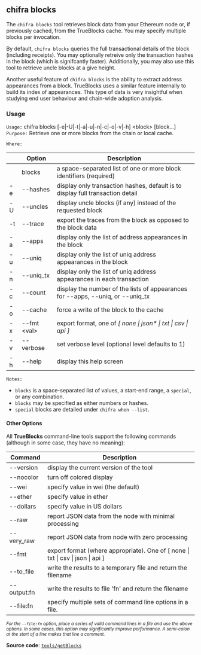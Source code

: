 ## chifra blocks

The `chifra blocks` tool retrieves block data from your Ethereum node or, if previously cached, from the TrueBlocks cache. You may specify multiple blocks per invocation.

By default, `chifra blocks` queries the full transactional details of the block (including receipts). You may optionally retreive only the transaction hashes in the block (which is signifcantly faster). Additionally, you may also use this tool to retrieve uncle blocks at a give height.

Another useful feature of `chifra blocks` is the ability to extract address appearances from a block. TrueBlocks uses a similar feature internally to build its index of appearances. This type of data is very insightful when studying end user behaviour and chain-wide adoption analysis.

### Usage

`Usage:`    chifra blocks [-e|-U|-t|-a|-u|-n|-c|-o|-v|-h] &lt;block&gt; [block...]  
`Purpose:`  Retrieve one or more blocks from the chain or local cache.

`Where:`  

|     | Option            | Description                                                                     |
| --- | ----------------- | ------------------------------------------------------------------------------- |
|     | blocks            | a space-separated list of one or more block identifiers (required)              |
| -e  | --hashes          | display only transaction hashes, default is to display full transaction detail  |
| -U  | --uncles          | display uncle blocks (if any) instead of the requested block                    |
| -t  | --trace           | export the traces from the block as opposed to the block data                   |
| -a  | --apps            | display only the list of address appearances in the block                       |
| -u  | --uniq            | display only the list of uniq address appearances in the block                  |
| -n  | --uniq_tx         | display only the list of uniq address appearances in each transaction           |
| -c  | --count           | display the number of the lists of appearances for --apps, --uniq, or --uniq_tx |
| -o  | --cache           | force a write of the block to the cache                                         |
| -x  | --fmt &lt;val&gt; | export format, one of *[ none \| json\* \| txt \| csv \| api ]*                 |
| -v  | --verbose         | set verbose level (optional level defaults to 1)                                |
| -h  | --help            | display this help screen                                                        |

`Notes:`

- `blocks` is a space-separated list of values, a start-end range, a `special`, or any combination.
- `blocks` may be specified as either numbers or hashes.
- `special` blocks are detailed under `chifra when --list`.

#### Other Options

All **TrueBlocks** command-line tools support the following commands (although in some case, they have no meaning):

| Command     | Description                                                                                     |
| ----------- | ----------------------------------------------------------------------------------------------- |
| --version   | display the current version of the tool                                                         |
| --nocolor   | turn off colored display                                                                        |
| --wei       | specify value in wei (the default)                                                              |
| --ether     | specify value in ether                                                                          |
| --dollars   | specify value in US dollars                                                                     |
| --raw       | report JSON data from the node with minimal processing                                          |
| --very_raw  | report JSON data from node with zero processing                                                 |
| --fmt       | export format (where appropriate). One of [ none &#124; txt &#124; csv &#124; json &#124; api ] |
| --to_file   | write the results to a temporary file and return the filename                                   |
| --output:fn | write the results to file 'fn' and return the filename                                          |
| --file:fn   | specify multiple sets of command line options in a file.                                        |

<small>*For the `--file:fn` option, place a series of valid command lines in a file and use the above options. In some cases, this option may significantly improve performance. A semi-colon at the start of a line makes that line a comment.*</small>

**Source code**: [`tools/getBlocks`](https://github.com/TrueBlocks/trueblocks-core/tree/master/src/tools/getBlocks)

